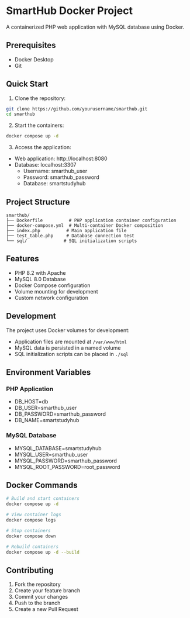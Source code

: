 # SmartHub Docker Project

A containerized PHP web application with MySQL database using Docker.

## Prerequisites

- Docker Desktop
- Git

## Quick Start

1. Clone the repository:
```bash
git clone https://github.com/yourusername/smarthub.git
cd smarthub
```

2. Start the containers:
```bash
docker compose up -d
```

3. Access the application:
- Web application: http://localhost:8080
- Database: localhost:3307
  - Username: smarthub_user
  - Password: smarthub_password
  - Database: smartstudyhub

## Project Structure

```
smarthub/
├── Dockerfile          # PHP application container configuration
├── docker-compose.yml  # Multi-container Docker composition
├── index.php          # Main application file
├── test_table.php     # Database connection test
└── sql/              # SQL initialization scripts
```

## Features

- PHP 8.2 with Apache
- MySQL 8.0 Database
- Docker Compose configuration
- Volume mounting for development
- Custom network configuration

## Development

The project uses Docker volumes for development:
- Application files are mounted at `/var/www/html`
- MySQL data is persisted in a named volume
- SQL initialization scripts can be placed in `./sql`

## Environment Variables

### PHP Application
- DB_HOST=db
- DB_USER=smarthub_user
- DB_PASSWORD=smarthub_password
- DB_NAME=smartstudyhub

### MySQL Database
- MYSQL_DATABASE=smartstudyhub
- MYSQL_USER=smarthub_user
- MYSQL_PASSWORD=smarthub_password
- MYSQL_ROOT_PASSWORD=root_password

## Docker Commands

```bash
# Build and start containers
docker compose up -d

# View container logs
docker compose logs

# Stop containers
docker compose down

# Rebuild containers
docker compose up -d --build
```

## Contributing

1. Fork the repository
2. Create your feature branch
3. Commit your changes
4. Push to the branch
5. Create a new Pull Request 